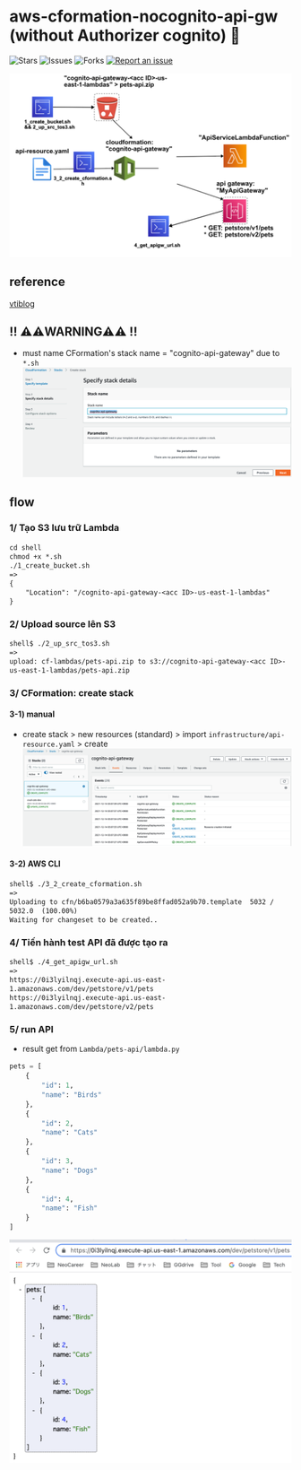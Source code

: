 # aws-cformation-nocognito-api-gw (without Authorizer cognito) 🐳

![Stars](https://img.shields.io/github/stars/tquangdo/aws-cformation-nocognito-api-gw?color=f05340)
![Issues](https://img.shields.io/github/issues/tquangdo/aws-cformation-nocognito-api-gw?color=f05340)
![Forks](https://img.shields.io/github/forks/tquangdo/aws-cformation-nocognito-api-gw?color=f05340)
[![Report an issue](https://img.shields.io/badge/Support-Issues-green)](https://github.com/tquangdo/aws-cformation-nocognito-api-gw/issues/new)

![overview](screenshots/overview.png)

## reference
[vtiblog](https://vtitech.vn/authorization-su-dung-amazon-cognito-api-gateway-va-iam-phan-1/)

## !! ⚠️⚠️WARNING⚠️⚠️ !!
+ must name CFormation's stack name = "cognito-api-gateway" due to `*.sh`
![stackname](screenshots/stackname.png)

## flow
### 1/ Tạo S3 lưu trữ Lambda
```shell
cd shell
chmod +x *.sh
./1_create_bucket.sh
=>
{
    "Location": "/cognito-api-gateway-<acc ID>-us-east-1-lambdas"
}
```
### 2/ Upload source lên S3
```shell
shell$ ./2_up_src_tos3.sh
=>
upload: cf-lambdas/pets-api.zip to s3://cognito-api-gateway-<acc ID>-us-east-1-lambdas/pets-api.zip
```
### 3/ CFormation: create stack
#### 3-1) manual
+ create stack > new resources (standard) > import `infrastructure/api-resource.yaml` > create
![CFormation](screenshots/CFormation.png)
#### 3-2) AWS CLI
```shell
shell$ ./3_2_create_cformation.sh
=>
Uploading to cfn/b6ba0579a3a635f89be8ffad052a9b70.template  5032 / 5032.0  (100.00%)
Waiting for changeset to be created..
```
### 4/ Tiến hành test API đã được tạo ra
```shell
shell$ ./4_get_apigw_url.sh
=>
https://0i3lyilnqj.execute-api.us-east-1.amazonaws.com/dev/petstore/v1/pets
https://0i3lyilnqj.execute-api.us-east-1.amazonaws.com/dev/petstore/v2/pets
```
### 5/ run API
+ result get from `Lambda/pets-api/lambda.py`
```py
pets = [
    {
        "id": 1,
        "name": "Birds"
    },
    {
        "id": 2,
        "name": "Cats"
    },
    {
        "id": 3,
        "name": "Dogs"
    },
    {
        "id": 4,
        "name": "Fish"
    }
]
```
![getapi](screenshots/getapi.png)
